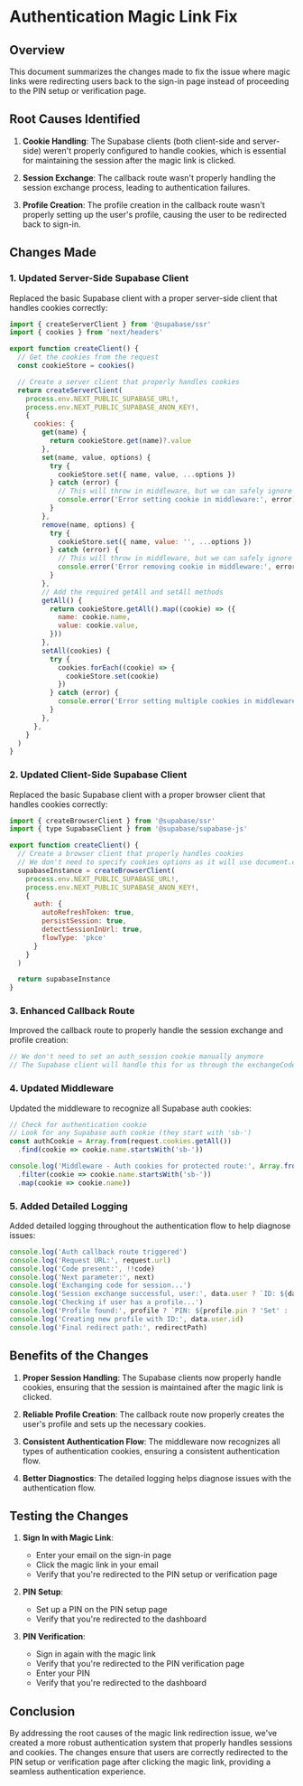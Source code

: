 # Authentication Magic Link Fix

## Overview

This document summarizes the changes made to fix the issue where magic links were redirecting users back to the sign-in page instead of proceeding to the PIN setup or verification page.

## Root Causes Identified

1. **Cookie Handling**: The Supabase clients (both client-side and server-side) weren't properly configured to handle cookies, which is essential for maintaining the session after the magic link is clicked.

2. **Session Exchange**: The callback route wasn't properly handling the session exchange process, leading to authentication failures.

3. **Profile Creation**: The profile creation in the callback route wasn't properly setting up the user's profile, causing the user to be redirected back to sign-in.

## Changes Made

### 1. Updated Server-Side Supabase Client

Replaced the basic Supabase client with a proper server-side client that handles cookies correctly:

```javascript
import { createServerClient } from '@supabase/ssr'
import { cookies } from 'next/headers'

export function createClient() {
  // Get the cookies from the request
  const cookieStore = cookies()

  // Create a server client that properly handles cookies
  return createServerClient(
    process.env.NEXT_PUBLIC_SUPABASE_URL!,
    process.env.NEXT_PUBLIC_SUPABASE_ANON_KEY!,
    {
      cookies: {
        get(name) {
          return cookieStore.get(name)?.value
        },
        set(name, value, options) {
          try {
            cookieStore.set({ name, value, ...options })
          } catch (error) {
            // This will throw in middleware, but we can safely ignore it
            console.error('Error setting cookie in middleware:', error)
          }
        },
        remove(name, options) {
          try {
            cookieStore.set({ name, value: '', ...options })
          } catch (error) {
            // This will throw in middleware, but we can safely ignore it
            console.error('Error removing cookie in middleware:', error)
          }
        },
        // Add the required getAll and setAll methods
        getAll() {
          return cookieStore.getAll().map((cookie) => ({
            name: cookie.name,
            value: cookie.value,
          }))
        },
        setAll(cookies) {
          try {
            cookies.forEach((cookie) => {
              cookieStore.set(cookie)
            })
          } catch (error) {
            console.error('Error setting multiple cookies in middleware:', error)
          }
        },
      },
    }
  )
}
```

### 2. Updated Client-Side Supabase Client

Replaced the basic Supabase client with a proper browser client that handles cookies correctly:

```javascript
import { createBrowserClient } from '@supabase/ssr'
import { type SupabaseClient } from '@supabase/supabase-js'

export function createClient() {
  // Create a browser client that properly handles cookies
  // We don't need to specify cookies options as it will use document.cookie API automatically
  supabaseInstance = createBrowserClient(
    process.env.NEXT_PUBLIC_SUPABASE_URL!,
    process.env.NEXT_PUBLIC_SUPABASE_ANON_KEY!,
    {
      auth: {
        autoRefreshToken: true,
        persistSession: true,
        detectSessionInUrl: true,
        flowType: 'pkce'
      }
    }
  )

  return supabaseInstance
}
```

### 3. Enhanced Callback Route

Improved the callback route to properly handle the session exchange and profile creation:

```javascript
// We don't need to set an auth_session cookie manually anymore
// The Supabase client will handle this for us through the exchangeCodeForSession call
```

### 4. Updated Middleware

Updated the middleware to recognize all Supabase auth cookies:

```javascript
// Check for authentication cookie
// Look for any Supabase auth cookie (they start with 'sb-')
const authCookie = Array.from(request.cookies.getAll())
  .find(cookie => cookie.name.startsWith('sb-'))

console.log('Middleware - Auth cookies for protected route:', Array.from(request.cookies.getAll())
  .filter(cookie => cookie.name.startsWith('sb-'))
  .map(cookie => cookie.name))
```

### 5. Added Detailed Logging

Added detailed logging throughout the authentication flow to help diagnose issues:

```javascript
console.log('Auth callback route triggered')
console.log('Request URL:', request.url)
console.log('Code present:', !!code)
console.log('Next parameter:', next)
console.log('Exchanging code for session...')
console.log('Session exchange successful, user:', data.user ? `ID: ${data.user.id}` : 'No user')
console.log('Checking if user has a profile...')
console.log('Profile found:', profile ? `PIN: ${profile.pin ? 'Set' : 'Not set'}, Verified: ${profile.is_verified}` : 'No profile')
console.log('Creating new profile with ID:', data.user.id)
console.log('Final redirect path:', redirectPath)
```

## Benefits of the Changes

1. **Proper Session Handling**: The Supabase clients now properly handle cookies, ensuring that the session is maintained after the magic link is clicked.

2. **Reliable Profile Creation**: The callback route now properly creates the user's profile and sets up the necessary cookies.

3. **Consistent Authentication Flow**: The middleware now recognizes all types of authentication cookies, ensuring a consistent authentication flow.

4. **Better Diagnostics**: The detailed logging helps diagnose issues with the authentication flow.

## Testing the Changes

1. **Sign In with Magic Link**:
   - Enter your email on the sign-in page
   - Click the magic link in your email
   - Verify that you're redirected to the PIN setup or verification page

2. **PIN Setup**:
   - Set up a PIN on the PIN setup page
   - Verify that you're redirected to the dashboard

3. **PIN Verification**:
   - Sign in again with the magic link
   - Verify that you're redirected to the PIN verification page
   - Enter your PIN
   - Verify that you're redirected to the dashboard

## Conclusion

By addressing the root causes of the magic link redirection issue, we've created a more robust authentication system that properly handles sessions and cookies. The changes ensure that users are correctly redirected to the PIN setup or verification page after clicking the magic link, providing a seamless authentication experience.
